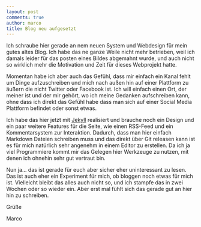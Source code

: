 ```yaml
---
layout: post
comments: true
author: marco
title: Blog neu aufgesetzt
---
```

Ich schraube hier gerade an nem neuen System und Webdesign für mein gutes
altes Blog. Ich habe das ne ganze Weile nicht mehr betrieben, weil ich damals leider
für das posten eines Bildes abgemahnt wurde, und auch nicht so wirklich mehr die Motivation
und Zeit für dieses Webprojekt hatte.

Momentan habe ich aber auch das Gefühl, dass mir einfach ein Kanal fehlt um Dinge
aufzuschreiben und mich nach außen hin auf einer Plattform zu äußern die nicht Twitter
oder Facebook ist. Ich will einfach einen Ort, der meiner ist und der mir gehört,
wo ich meine Gedanken aufschreiben kann, ohne dass ich direkt das Gefühl habe dass man sich
auf einer Social Media Plattform befindet oder sonst etwas.

Ich habe das hier jetzt mit [Jekyll](http://jekyllrb.com) realisiert und brauche
noch ein Design und ein paar weitere Features für die Seite, wie einen RSS-Feed und ein Kommentarsystem zur
Interaktion. Dadurch, dass man hier einfach Markdown Dateien schreiben muss und
das direkt über Git releasen kann ist es für mich natürlich sehr angenehm in einem
Editor zu erstellen. Da ich ja viel Programmiere kommt mir das Gelegen hier
Werkzeuge zu nutzen, mit denen ich ohnehin sehr gut vertraut bin.

Nun ja... das ist gerade für euch aber sicher eher uninteressant zu lesen.
Das ist auch eher ein Experiment für mich, ob bloggen noch etwas für mich ist.
Vielleicht bleibt das alles auch nicht so, und ich stampfe das in zwei Wochen oder so
wieder ein. Aber erst mal fühlt sich das gerade gut an hier hin zu schreiben.

Grüße

Marco
